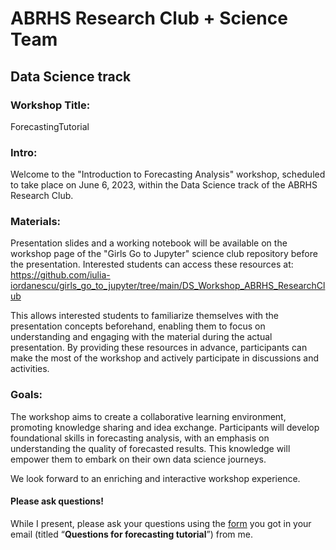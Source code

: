 
# ABRHS Research Club + Science Team    
## Data Science track
  
  
### Workshop Title:  

ForecastingTutorial
  
   

### Intro: 
Welcome to the "Introduction to Forecasting Analysis" workshop, scheduled to take place on June 6, 2023, within the Data Science track of the ABRHS Research Club. 


### Materials: 
Presentation slides and a working notebook will be available on the workshop page of the "Girls Go to Jupyter" science club repository before the presentation. 
Interested students can access these resources at:  
https://github.com/iulia-iordanescu/girls_go_to_jupyter/tree/main/DS_Workshop_ABRHS_ResearchClub

This allows interested students to familiarize themselves with the presentation concepts beforehand, enabling them to focus on understanding and engaging with the material during the actual presentation. By providing these resources in advance, participants can make the most of the workshop and actively participate in discussions and activities.

### Goals:
The workshop aims to create a collaborative learning environment, promoting knowledge sharing and idea exchange. Participants will develop foundational skills in forecasting analysis, with an emphasis on understanding the quality of forecasted results. This knowledge will empower them to embark on their own data science journeys.
  
   
      
We look forward to an enriching and interactive workshop experience.

#### Please ask questions!
While I present, please ask your questions using the [form](https://forms.gle/BuzvfSLLxB5VcHs66) you got in your email (titled “__Questions for forecasting tutorial__”) from me.

